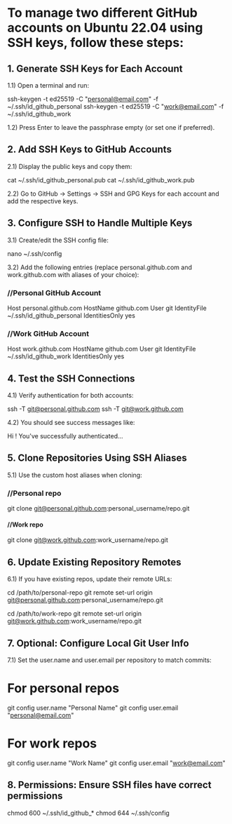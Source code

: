 
# To manage two different GitHub accounts on Ubuntu 22.04 using SSH keys, follow these steps:

## 1. Generate SSH Keys for Each Account

1.1) Open a terminal and run:

ssh-keygen -t ed25519 -C "personal@email.com" -f ~/.ssh/id_github_personal
ssh-keygen -t ed25519 -C "work@email.com" -f ~/.ssh/id_github_work

1.2) Press Enter to leave the passphrase empty (or set one if preferred).


## 2. Add SSH Keys to GitHub Accounts

2.1) Display the public keys and copy them:

cat ~/.ssh/id_github_personal.pub
cat ~/.ssh/id_github_work.pub


2.2) Go to GitHub → Settings → SSH and GPG Keys for each account and add the respective keys.


## 3. Configure SSH to Handle Multiple Keys

3.1) Create/edit the SSH config file:

nano ~/.ssh/config


3.2) Add the following entries (replace personal.github.com and work.github.com with aliases of your choice):

### //Personal GitHub Account
Host personal.github.com
    HostName github.com
    User git
    IdentityFile ~/.ssh/id_github_personal
    IdentitiesOnly yes

### //Work GitHub Account
Host work.github.com
    HostName github.com
    User git
    IdentityFile ~/.ssh/id_github_work
    IdentitiesOnly yes


## 4. Test the SSH Connections

4.1) Verify authentication for both accounts:

ssh -T git@personal.github.com
ssh -T git@work.github.com


4.2) You should see success messages like:

Hi <username>! You've successfully authenticated...


## 5. Clone Repositories Using SSH Aliases

5.1) Use the custom host aliases when cloning:

### //Personal repo
git clone git@personal.github.com:personal_username/repo.git

#### //Work repo
git clone git@work.github.com:work_username/repo.git


## 6. Update Existing Repository Remotes

6.1) If you have existing repos, update their remote URLs:


cd /path/to/personal-repo
git remote set-url origin git@personal.github.com:personal_username/repo.git


cd /path/to/work-repo
git remote set-url origin git@work.github.com:work_username/repo.git


## 7. Optional: Configure Local Git User Info

7.1) Set the user.name and user.email per repository to match commits:

# For personal repos
git config user.name "Personal Name"
git config user.email "personal@email.com"

# For work repos
git config user.name "Work Name"
git config user.email "work@email.com"


## 8. Permissions: Ensure SSH files have correct permissions

chmod 600 ~/.ssh/id_github_*
chmod 644 ~/.ssh/config







